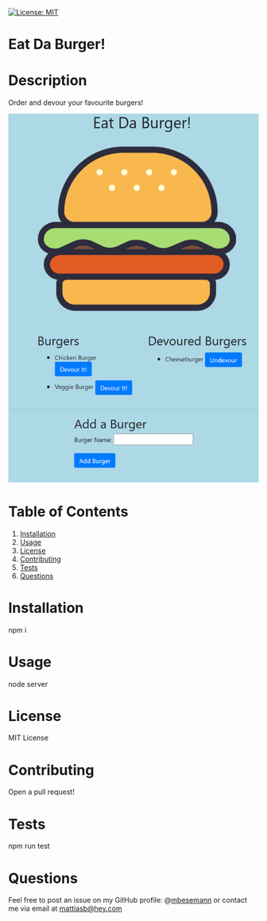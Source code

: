 [![License: MIT](https://img.shields.io/badge/License-MIT-yellow.svg)](https://opensource.org/licenses/MIT)
# Eat Da Burger!
# Description
Order and devour your favourite burgers!

![Burger](assets/screenshot.png)

# Table of Contents
1. [Installation](#installation)
2. [Usage](#usage)
3. [License](#license)
4. [Contributing](#contributing)
5. [Tests](#tests)
6. [Questions](#questions)
# Installation
npm i
# Usage
node server
# License
MIT License
# Contributing
Open a pull request!
# Tests
npm run test
# Questions
Feel free to post an issue on my GitHub profile: @[mbesemann](https://github.com/mbesemann)
or contact me via email at mattiasb@hey.com
  
